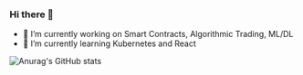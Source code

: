 ### Hi there 👋

- 🔭 I’m currently working on Smart Contracts, Algorithmic Trading, ML/DL
- 🌱 I’m currently learning Kubernetes and React

![Anurag's GitHub stats](https://github-readme-stats.vercel.app/api?username=thomasbs17&show_icons=true&theme=radical)

<!--
**thomasbs17/thomasbs17** is a ✨ _special_ ✨ repository because its `README.md` (this file) appears on your GitHub profile.

Here are some ideas to get you started:

- 🔭 I’m currently working on ...
- 🌱 I’m currently learning ...
- 👯 I’m looking to collaborate on ...
- 🤔 I’m looking for help with ...
- 💬 Ask me about ...
- 📫 How to reach me: ...
- 😄 Pronouns: ...
- ⚡ Fun fact: ...
-->
